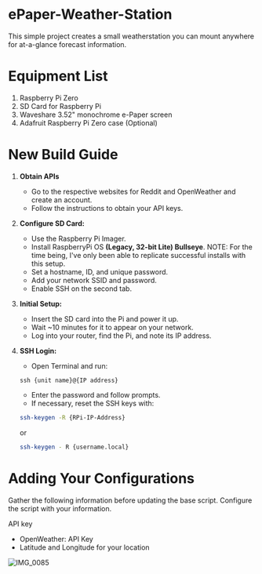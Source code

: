 # ePaper-Weather-Station
This simple project creates a small weatherstation you can mount anywhere for at-a-glance forecast information.

# Equipment List
1. Raspberry Pi Zero
2. SD Card for Raspberry Pi
3. Waveshare 3.52" monochrome e-Paper screen
4. Adafruit Raspberry Pi Zero case (Optional)

# New Build Guide

1. **Obtain APIs**
   - Go to the respective websites for Reddit and OpenWeather and create an account.
   - Follow the instructions to obtain your API keys.

2. **Configure SD Card:**
   - Use the Raspberry Pi Imager.
   - Install RaspberryPi OS <b>(Legacy, 32-bit Lite) Bullseye</b>. NOTE: For the time being, I've only been able to replicate successful installs with this setup.
   - Set a hostname, ID, and unique password.
   - Add your network SSID and password.
   - Enable SSH on the second tab.

3. **Initial Setup:**
   - Insert the SD card into the Pi and power it up.
   - Wait ~10 minutes for it to appear on your network.
   - Log into your router, find the Pi, and note its IP address.

4. **SSH Login:**
   - Open Terminal and run:
   ```
   ssh {unit name}@{IP address}
   ```
   - Enter the password and follow prompts.
   - If necessary, reset the SSH keys with:
   ```sh
   ssh-keygen -R {RPi-IP-Address}
   ```
   or
   ```sh
   ssh-keygen - R {username.local}
   ```
# Adding Your Configurations
Gather the following information before updating the base script. Configure the script with your information.

API key
- OpenWeather: API Key
- Latitude and Longitude for your location

![IMG_0085](https://github.com/user-attachments/assets/b574e333-42d7-4eb8-a791-5b9926c1b199)
